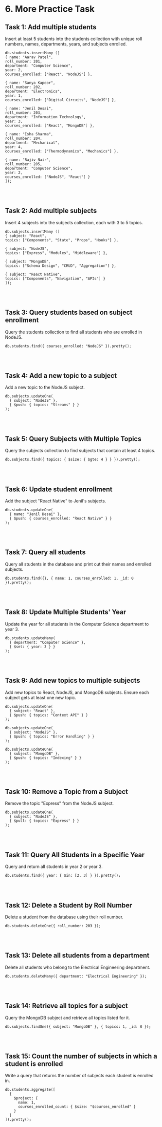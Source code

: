 # 6. More Practice Task
## Task 1: Add multiple students
Insert at least 5 students into the students collection with unique roll numbers, names, departments, years, and subjects enrolled.
```
db.students.insertMany ([
{ name: "Aarav Patel", 
roll_number: 201, 
department: "Computer Science", 
year: 2, 
courses_enrolled: ["React", "NodeJS"] },

{ name: "Sanya Kapoor", 
roll_number: 202, 
department: "Electronics", 
year: 1, 
courses_enrolled: ["Digital Circuits", "NodeJS"] },

{ name: "Jenil Desai", 
roll_number: 203, 
department: "Information Technology", 
year: 3,
courses_enrolled: ["React", "MongoDB"] },

{ name: "Isha Sharma", 
roll_number: 204, 
department: "Mechanical", 
year: 4, 
courses_enrolled: ["Thermodynamics", "Mechanics"] },

{ name: "Rajiv Nair", 
roll_number: 205, 
department: "Computer Science", 
year: 2, 
courses_enrolled: ["NodeJS", "React"] }
]);
```

<br></br>

## Task 2: Add multiple subjects
Insert 4 subjects into the subjects collection, each with 3 to 5 topics.
```
db.subjects.insertMany ([
{ subject: "React", 
topics: ["Components", "State", "Props", "Hooks"] },

{ subject: "NodeJS", 
topics: ["Express", "Modules", "Middleware"] },

{ subject: "MongoDB", 
topics: ["Schema Design", "CRUD", "Aggregation"] },

{ subject: "React Native", 
topics: ["Components", "Navigation", "APIs"] }
]);
```

<br></br>

## Task 3: Query students based on subject enrollment
Query the students collection to find all students who are enrolled in NodeJS.
```
db.students.find({ courses_enrolled: "NodeJS" }).pretty();
```

<br></br>

## Task 4: Add a new topic to a subject
Add a new topic to the NodeJS subject.
```
db.subjects.updateOne(
  { subject: "NodeJS" },
  { $push: { topics: "Streams" } }
);
```

<br></br>

## Task 5: Query Subjects with Multiple Topics
Query the subjects collection to find subjects that contain at least 4 topics.
```
db.subjects.find({ topics: { $size: { $gte: 4 } } }).pretty();
```

<br></br>

## Task 6: Update student enrollment
Add the subject "React Native" to Jenil's subjects.
```
db.students.updateOne(
  { name: "Jenil Desai" },
  { $push: { courses_enrolled: "React Native" } }
);
```

<br></br>

## Task 7: Query all students
Query all students in the database and print out their names and enrolled subjects.
```
db.students.find({}, { name: 1, courses_enrolled: 1, _id: 0 }).pretty();
```

<br></br>

## Task 8: Update Multiple Students' Year
Update the year for all students in the Computer Science department to year 3.
```
db.students.updateMany(
  { department: "Computer Science" },
  { $set: { year: 3 } }
);
```

<br></br>

## Task 9: Add new topics to multiple subjects
Add new topics to React, NodeJS, and MongoDB subjects. Ensure each subject gets at least one new topic.
```
db.subjects.updateOne(
  { subject: "React" },
  { $push: { topics: "Context API" } }
);

db.subjects.updateOne(
  { subject: "NodeJS" },
  { $push: { topics: "Error Handling" } }
);

db.subjects.updateOne(
  { subject: "MongoDB" },
  { $push: { topics: "Indexing" } }
);
```

<br></br>

## Task 10: Remove a Topic from a Subject
Remove the topic "Express" from the NodeJS subject.
```
db.subjects.updateOne(
  { subject: "NodeJS" },
  { $pull: { topics: "Express" } }
);
```

<br></br>

## Task 11: Query All Students in a Specific Year
Query and return all students in year 2 or year 3.
```
db.students.find({ year: { $in: [2, 3] } }).pretty();
```

<br></br>

## Task 12: Delete a Student by Roll Number
Delete a student from the database using their roll number.
```
db.students.deleteOne({ roll_number: 203 });
```

<br></br>

## Task 13: Delete all students from a department
Delete all students who belong to the Electrical Engineering department.
```
db.students.deleteMany({ department: "Electrical Engineering" });
```

<br></br>

## Task 14: Retrieve all topics for a subject
Query the MongoDB subject and retrieve all topics listed for it.
```
db.subjects.findOne({ subject: "MongoDB" }, { topics: 1, _id: 0 });
```

<br></br>

## Task 15: Count the number of subjects in which a student is enrolled
Write a query that returns the number of subjects each student is enrolled in.
```
db.students.aggregate([
  {
    $project: {
      name: 1,
      courses_enrolled_count: { $size: "$courses_enrolled" }
    }
  }
]).pretty();
```
